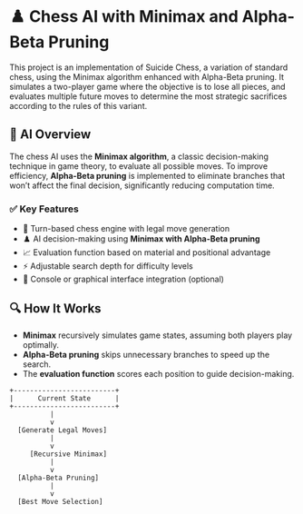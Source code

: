 # ♟️ Chess AI with Minimax and Alpha-Beta Pruning

This project is an implementation of Suicide Chess, a variation of standard chess, using the Minimax algorithm enhanced with Alpha-Beta pruning. It simulates a two-player game where the objective is to lose all pieces, and evaluates multiple future moves to determine the most strategic sacrifices according to the rules of this variant.

## 🧠 AI Overview

The chess AI uses the **Minimax algorithm**, a classic decision-making technique in game theory, to evaluate all possible moves. To improve efficiency, **Alpha-Beta pruning** is implemented to eliminate branches that won’t affect the final decision, significantly reducing computation time.

### ✅ Key Features

- 🔁 Turn-based chess engine with legal move generation
- ♟️ AI decision-making using **Minimax with Alpha-Beta pruning**
- 📈 Evaluation function based on material and positional advantage
- ⚡ Adjustable search depth for difficulty levels
- 🧪 Console or graphical interface integration (optional)

## 🔍 How It Works

- **Minimax** recursively simulates game states, assuming both players play optimally.
- **Alpha-Beta pruning** skips unnecessary branches to speed up the search.
- The **evaluation function** scores each position to guide decision-making.

```text
+-------------------------+
|      Current State      |
+-------------------------+
          |
          v
  [Generate Legal Moves]
          |
          v
     [Recursive Minimax]
          |
          v
  [Alpha-Beta Pruning]
          |
          v
  [Best Move Selection]
